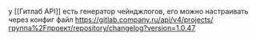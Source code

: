 у [[Гитлаб API]] есть генератор чейнджлогов, его можно настраивать через конфиг файл
https://gitlab.company.ru/api/v4/projects/группа%2Fпроект/repository/changelog?version=1.0.47